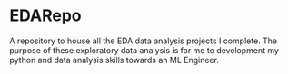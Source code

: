 # EDARepo
A repository to house all the EDA data analysis projects I complete. The purpose of these exploratory data analysis
is for me to development my python and data analysis skills towards an ML Engineer. 
